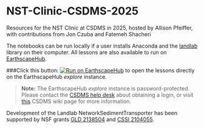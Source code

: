 # NST-Clinic-CSDMS-2025
 Resources for the NST Clinic at CSDMS in 2025, hosted by Allison Pfeiffer, with contributions from Jon Czuba and Fatemeh Shacheri
 
 <!-- Links -->
[badge]: https://img.shields.io/badge/Run%20on-EarthscapeHub-orange
[help-desk]: https://csdms.github.io/help-desk/
[jhub]: https://csdms.colorado.edu/wiki/JupyterHub
[jhub-link]: https://explore.openearthscape.org/hub/user-redirect/git-pull?repo=https%3A%2F%2Fgithub.com%2Fpfeiffea%2FNST-Clinic-CSDMS-2025&urlpath=tree%2FNST-Clinic-CSDMS-2025%2F&branch=master 


[jhub-info]: https://csdms.colorado.edu/wiki/JupyterHub
[landlab]: https://landlab.readthedocs.io/en/latest/installation.html



The notebooks can be run locally
if a user installs Anaconda and the [landlab][landlab] library on their computer.
All lessons are also available to run
on [EarthscapeHub][jhub].

###Click this button: [![Run on EarthscapeHub][badge]][jhub-link] to open the lessons directly on the EarthscapeHub *explore* instance.

> **Note:** The EarthscapeHub *explore* instance is password-protected.
  Please contact the [CSDMS help desk][help-desk] about obtaining a login,
  or visit [this][jhub-info] CSDMS wiki page for more information.


Development of the Landlab NetworkSedimentTransporter has been supported by NSF grants [GLD 2138504](https://www.nsf.gov/awardsearch/showAward?AWD_ID=2138504&utm_medium=email&utm_source=govdelivery) and [CSSI 2104055](https://www.nsf.gov/awardsearch/showAward?AWD_ID=2104055&HistoricalAwards=false).
